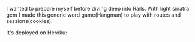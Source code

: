 I wanted to prepare myself before diving deep into Rails.
With light sinatra gem I made this generic word game(Hangman) to play with routes
and sessions(cookies).

It's deployed on Heroku: 
